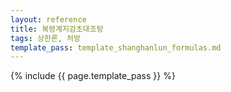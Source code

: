 ```yaml
---
layout: reference
title: 복령계지감초대조탕
tags: 상한론, 처방
template_pass: template_shanghanlun_formulas.md
---
```



{% include {{ page.template_pass }} %}